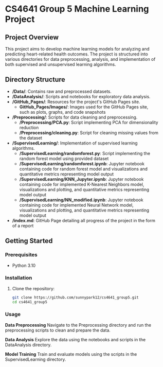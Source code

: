 # CS4641 Group 5 Machine Learning Project

## Project Overview
This project aims to develop machine learning models for analyzing and predicting heart-related health outcomes. 
The project is structured into various directories for data preprocessing, analysis, and implementation of both supervised and unsupervised learning algorithms.

## Directory Structure
- **/Data/**: Contains raw and preprocessed datasets.
- **/DataAnalysis/**: Scripts and notebooks for exploratory data analysis.
- **/GitHub_Pages/**: Resources for the project's GitHub Pages site.
     - **GitHub_Pages/Images/**: Images used for the GitHub Pages site, such as plots, graphs, and code snapshots
- **/Preprocessing/**: Scripts for data cleaning and preprocessing.
     - **/Preprocessing/PCA.py**: Script implementing PCA for dimensionality reduction
     - **/Preprocessing/cleaning.py**: Script for cleaning missing values from the dataset
- **/SupervisedLearning/**: Implementation of supervised learning algorithms.
     - **/SupervisedLearning/randomforest.py**: Script implementing the random forest model using provided dataset
     - **/SupervisedLearning/randomforest.ipynb**: Jupyter notebook containing code for random forest model and visualizations and quantitative metrics representing model output
     - **/SupervisedLearning/KNN_Jupyter.ipynb**: Jupyter notebook containing code for implemented K-Nearest Neighbors model, visualizations and plotting, and quantitative metrics representing model output
     - **/SupervisedLearning/NN_modified.ipynb**: Jupyter notebook containing code for implemented Neural Network model, visualizations and plotting, and quantitative metrics representing model output
- **/index.md**: GitHub Page detailing all progress of the project in the form of a report

## Getting Started
### Prerequisites
- Python 3.10

### Installation
1. Clone the repository:
   ```bash
   git clone https://github.com/sunnypark12/cs4641_group5.git
   cd cs4641_group5

### Usage
**Data Preprocessing**
Navigate to the Preprocessing directory and run the preprocessing scripts to clean and prepare the data.

**Data Analysis**
Explore the data using the notebooks and scripts in the DataAnalysis directory.

**Model Training**
Train and evaluate models using the scripts in the SupervisedLearning directory.
